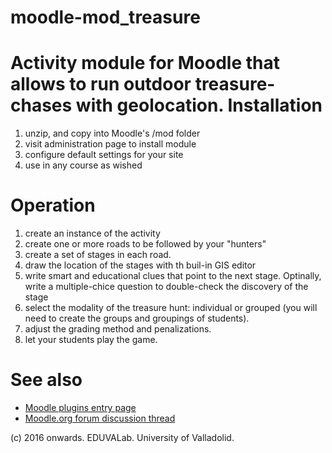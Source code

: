 # moodle-mod_treasure
Activity module for Moodle that allows to run outdoor treasure-chases with geolocation.
Installation
=============

1. unzip, and copy into Moodle's /mod folder
2. visit administration page to install module
3. configure default settings for your site
4. use in any course as wished


Operation
==========

1. create an instance of the activity
2. create one or more roads to be followed by your "hunters"
3. create a set of stages in each road.
4. draw the location of the stages with th buil-in GIS editor
5. write smart and educational clues that point to the next stage. Optinally, write a multiple-chice question to double-check the discovery of the stage
6. select the modality of the treasure hunt: individual or grouped (you will need to create the groups and groupings of students).
7. adjust the grading method and penalizations.
8. let your students play the game.


See also
=========

 - [Moodle plugins entry page](http://moodle.org/plugins/view.php?plugin=mod_treasurehunt)
 - [Moodle.org forum discussion thread](https://moodle.org/mod/forum/discuss.php?d=354875)

(c) 2016 onwards. EDUVALab. University of Valladolid.
